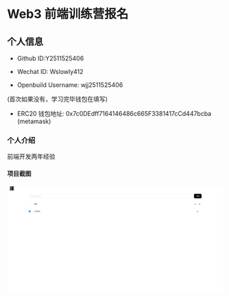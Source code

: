 <!--
 * @Author: Jacket-mzl
 * @Date: 2024-06-04 21:33:07
 * @LastEditors: Jacket-mzl
 * @LastEditTime: 2024-06-13 12:39:39
 * @Description:
-->

# Web3 前端训练营报名

## 个人信息

- Github ID:Y2511525406

- Wechat ID: Wslowly412

- Openbuild Username: wjj2511525406

(首次如果没有，学习完毕钱包在填写)

- ERC20 钱包地址: 0x7c0DEdff7164146486c665F3381417cCd447bcba (metamask)

### 个人介绍

前端开发两年经验

#### 项目截图

![微信图片_20240613130526](.\src\assets\images\微信图片_20240613130526.png)
